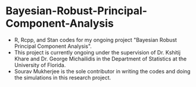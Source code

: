 # Bayesian-Robust-Principal-Component-Analysis
- R, Rcpp, and Stan codes for my ongoing project "Bayesian Robust Principal Component Analysis".
- This project is currently ongoing under the supervision of Dr. Kshitij Khare and Dr. George Michailidis in the Department of Statistics at the University of Florida.
- Sourav Mukherjee is the sole contributor in writing the codes and doing the simulations in this research project.
